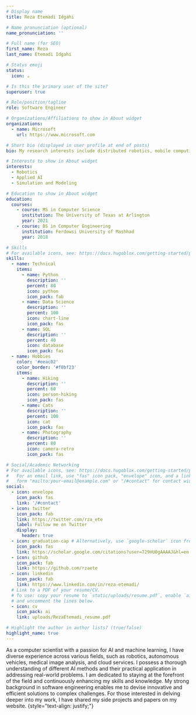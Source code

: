```yaml
---
# Display name
title: Reza Etemadi Idgahi

# Name pronunciation (optional)
name_pronunciation: ''

# Full name (for SEO)
first_name: Reza
last_name: Etemadi Idgahi

# Status emoji
status:
  icon: ☕️

# Is this the primary user of the site?
superuser: true

# Role/position/tagline
role: Software Engineer

# Organizations/Affiliations to show in About widget
organizations:
  - name: Microsoft
    url: https://www.microsoft.com

# Short bio (displayed in user profile at end of posts)
bio: My research interests include distributed robotics, mobile computing and programmable matter.

# Interests to show in About widget
interests:
  - Robotics
  - Applied AI
  - Simulation and Modeling

# Education to show in About widget
education:
  courses:
    - course: MS in Computer Science
      institution: The University of Texas at Arlington
      year: 2021
    - course: BS in Computer Engineering
      institution: Ferdowsi University of Mashhad
      year: 2018

# Skills
# For available icons, see: https://docs.hugoblox.com/getting-started/page-builder/#icons
skills:
  - name: Technical
    items:
      - name: Python
        description: ''
        percent: 80
        icon: python
        icon_pack: fab
      - name: Data Science
        description: ''
        percent: 100
        icon: chart-line
        icon_pack: fas
      - name: SQL
        description: ''
        percent: 40
        icon: database
        icon_pack: fas
  - name: Hobbies
    color: '#eeac02'
    color_border: '#f0bf23'
    items:
      - name: Hiking
        description: ''
        percent: 60
        icon: person-hiking
        icon_pack: fas
      - name: Cats
        description: ''
        percent: 100
        icon: cat
        icon_pack: fas
      - name: Photography
        description: ''
        percent: 80
        icon: camera-retro
        icon_pack: fas

# Social/Academic Networking
# For available icons, see: https://docs.hugoblox.com/getting-started/page-builder/#icons
#   For an email link, use "fas" icon pack, "envelope" icon, and a link in the
#   form "mailto:your-email@example.com" or "/#contact" for contact widget.
social:
  - icon: envelope
    icon_pack: fas
    link: '/#contact'
  - icon: twitter
    icon_pack: fab
    link: https://twitter.com/rza_ete
    label: Follow me on Twitter
    display:
      header: true
  - icon: graduation-cap # Alternatively, use `google-scholar` icon from `ai` icon pack
    icon_pack: fas
    link: https://scholar.google.com/citations?user=729HU0gAAAAJ&hl=en
  - icon: github
    icon_pack: fab
    link: https://github.com/rzaete
  - icon: linkedin
    icon_pack: fab
    link: https://www.linkedin.com/in/reza-etemadi/
  # Link to a PDF of your resume/CV.
  # To use: copy your resume to `static/uploads/resume.pdf`, enable `ai` icons in `params.yaml`,
  # and uncomment the lines below.
  - icon: cv
    icon_pack: ai
    link: uploads/RezaEtemadi_resume.pdf

# Highlight the author in author lists? (true/false)
highlight_name: true
---
```


As a computer scientist with a passion for AI and machine learning, I have diverse experience across various fields, such as robotics, autonomous vehicles, medical image analysis, and cloud services. I possess a thorough understanding of different AI methods and their practical application in addressing real-world problems. I am dedicated to staying at the forefront of the field and continuously enhancing my skills and knowledge. My strong background in software engineering enables me to devise innovative and efficient solutions to complex challenges. For those interested in delving deeper into my work, I have shared my side projects and papers on my website.
{style="text-align: justify;"}
